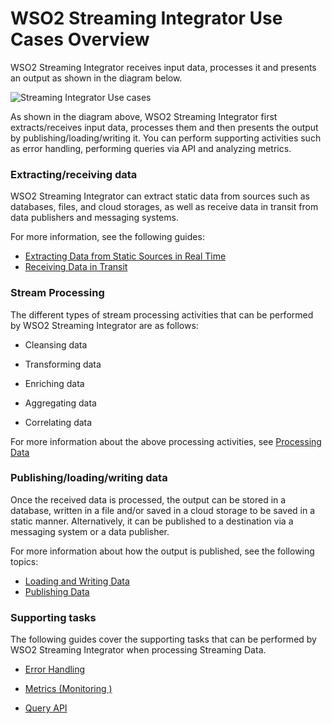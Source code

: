 # WSO2 Streaming Integrator Use Cases Overview

WSO2 Streaming Integrator receives input data, processes it and presents an output as shown in the diagram below.

![Streaming Integrator Use cases]({{base_path}}/images/use-cases-overview/use-cases-overview.png)

As shown in the diagram above, WSO2 Streaming Integrator first extracts/receives input data, processes them and then presents the output by publishing/loading/writing it. You can perform supporting activities such as error handling, performing queries via API and analyzing metrics.

### Extracting/receiving data

WSO2 Streaming Integrator can extract static data from sources such as databases, files, and cloud storages, as well as receive data in transit from data publishers and messaging systems.

For more information, see the following guides:

- [Extracting Data from Static Sources in Real Time](../guides/extracting-data-from-static-sources-in-real-time.md)
- [Receiving Data in Transit](../guides/receiving-data-in-transit.md)

### Stream Processing

The different types of stream processing activities that can be performed by WSO2 Streaming Integrator are as follows:

 - Cleansing data
 
 - Transforming data
 
 - Enriching data
 
 - Aggregating data
 
 - Correlating data
 
For more information about the above processing activities, see [Processing Data](../guides/processing-data.md)


### Publishing/loading/writing data

Once the received data is processed, the output can be stored in a database, written in a file and/or saved in a cloud storage to be saved in a static manner. Alternatively, it can be published to a destination via a messaging system or a data publisher.

For more information about how the output is published, see the following topics:

- [Loading and Writing Data](loading-and-writing-date.md)
- [Publishing Data](publishing-data-to-event-stream-consumers.md)


### Supporting tasks

The following guides cover the supporting tasks that can be performed by WSO2 Streaming Integrator when processing Streaming Data.

- [Error Handling](handling-errors.md)

- [Metrics (Monitoring )](../admin/monitoring-si-performance-via-grafana.md)

- [Query API](../ref/store-APIs.md)
 